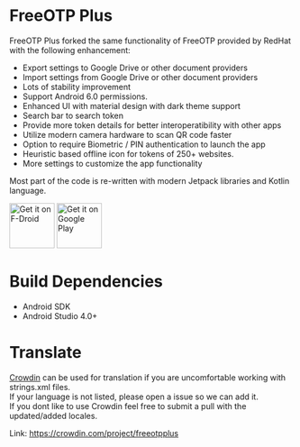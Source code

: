 # FreeOTP Plus
FreeOTP Plus forked the same functionality of FreeOTP provided by RedHat with the following enhancement:
* Export settings to Google Drive or other document providers
* Import settings from Google Drive or other document providers
* Lots of stability improvement
* Support Android 6.0 permissions.
* Enhanced UI with material design with dark theme support
* Search bar to search token
* Provide more token details for better interoperatibility with other apps
* Utilize modern camera hardware to scan QR code faster
* Option to require Biometric / PIN authentication to launch the app
* Heuristic based offline icon for tokens of 250+ websites.
* More settings to customize the app functionality

Most part of the code is re-written with modern Jetpack libraries and Kotlin language.

<a href="https://f-droid.org/packages/org.liberty.android.freeotpplus/" target="_blank">
<img src="https://f-droid.org/badge/get-it-on.png" alt="Get it on F-Droid" height="80"/></a>
<a href="https://play.google.com/store/apps/details?id=org.liberty.android.freeotpplus" target="_blank">
<img src="https://play.google.com/intl/en_us/badges/images/generic/en-play-badge.png" alt="Get it on Google Play" height="80"/></a>

# Build Dependencies
* Android SDK
* Android Studio 4.0+

# Translate

[Crowdin](https://crowdin.com/project/freeotpplus) can be used for translation if you are uncomfortable working with strings.xml files.  
If your language is not listed, please open a issue so we can add it.  
If you dont like to use Crowdin feel free to submit a pull with the updated/added locales.

Link: https://crowdin.com/project/freeotpplus
